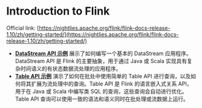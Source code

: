 # Introduction to Flink

Official link: [https://nightlies.apache.org/flink/flink-docs-release-1.10/zh/getting-started/](https://nightlies.apache.org/flink/flink-docs-release-1.10/zh/getting-started/)

* [**DataStream API 示例**](https://nightlies.apache.org/flink/flink-docs-release-1.10/zh/getting-started/walkthroughs/datastream\_api.html) 展示了如何编写一个基本的 DataStream 应用程序。 DataStream API 是 Flink 的主要抽象，用于通过 Java 或 Scala 实现具有复杂时间语义的有状态数据流处理的应用程序。
* [**Table API 示例**](https://nightlies.apache.org/flink/flink-docs-release-1.10/zh/getting-started/walkthroughs/table\_api.html) 演示了如何在批处中使用简单的 Table API 进行查询，以及如何将其扩展为流处理中的查询。Table API 是 Flink 的语言嵌入式关系 API，用于在 Java 或 Scala 中编写类 SQL 的查询，这些查询会自动进行优化。Table API 查询可以使用一致的语法和语义同时在批处理或流数据上运行。



